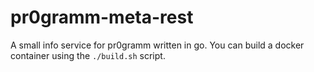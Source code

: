 # pr0gramm-meta-rest

A small info service for pr0gramm written in go. You can build a docker container using the `./build.sh` script.


